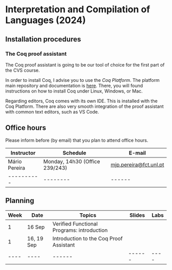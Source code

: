 # Interpretation and Compilation of Languages (2024)

## Installation procedures

### The Coq proof assistant

The Coq proof assistant is going to be our tool of choice for the
first part of the CVS course.

In order to install Coq, I advise you to use the *Coq Platform*. The
platform main repository and documentation is
[here](https://github.com/coq/platform). There, you will found
instructions on how to install Coq under Linux, Windows, or Mac.

Regarding editors, Coq comes with its own IDE. This is installed with
the Coq Platform. There are also very smooth integration of the proof
assistant with common text editors, such as VS Code.

## Office hours

Please inform before (by email) that you plan to attend office hours.

| Instructor | Schedule | E-mail |
| ---------- | -------- | ------ |
| Mário Pereira | Monday, 14h30 (Office 239/243) | mjp.pereira@fct.unl.pt |
| ---------- | -------- | ------ |

## Planning

| Week | Date | Topics | Slides | Labs |
| ---- | ---- | ------ | ------ | ---- |
| 1    | 16 Sep | Verified Functional Programs: introduction  |        |      |
| 1    | 16, 19 Sep | Introduction to the Coq Proof Assistant |        |      |
| ---- | ---- | ------ | ------ | ---- |
